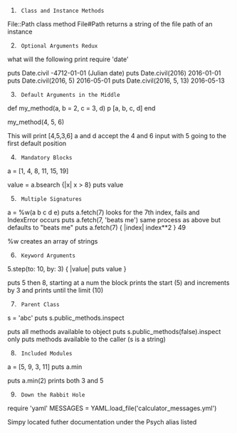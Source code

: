 1)      Class and Instance Methods

File::Path class method
File#Path returns a string of the file path of an instance



2)      Optional Arguments Redux
what will the following print
require 'date'

puts Date.civil    -4712-01-01 (Julian date)
puts Date.civil(2016) 2016-01-01
puts Date.civil(2016, 5) 2016-05-01
puts Date.civil(2016, 5, 13) 2016-05-13


3)      Default Arguments in the Middle
def my_method(a, b = 2, c = 3, d)
  p [a, b, c, d]
end

my_method(4, 5, 6)

This will print [4,5,3,6]
a and d accept the 4 and 6 input with 5 going to the first default position

4)      Mandatory Blocks
a = [1, 4, 8, 11, 15, 19]

value = a.bsearch {|x| x > 8}
puts value 

5)      Multiple Signatures
a = %w(a b c d e)
puts a.fetch(7) looks for the 7th index, fails and IndexError occurs
puts a.fetch(7, 'beats me') same process as above but defaults to "beats me"
puts a.fetch(7) { |index| index**2 } 49

%w creates an array of strings

6)      Keyword Arguments
5.step(to: 10, by: 3) { |value| puts value }

puts 5 then 8, starting at a num the block prints the start (5) and increments by 3 and prints until the limit (10)


7)      Parent Class
s = 'abc'
puts s.public_methods.inspect

puts all methods available to object
puts s.public_methods(false).inspect
only puts methods available to the caller (s is a string)

8)      Included Modules

a = [5, 9, 3, 11]
puts a.min

puts a.min(2) prints both 3 and 5

9)      Down the Rabbit Hole

require 'yaml'
MESSAGES = YAML.load_file('calculator_messages.yml')

Simpy located futher documentation under the Psych alias listed

